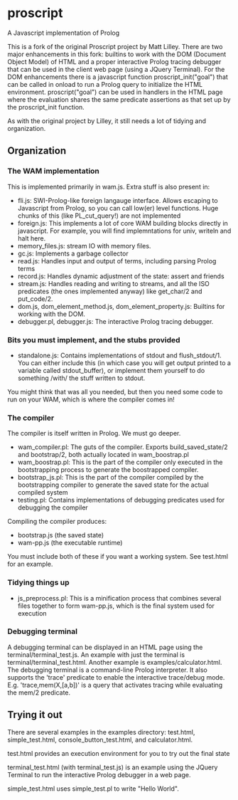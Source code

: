 # proscript
A Javascript implementation of Prolog

This is a fork of the original Proscript project by Matt Lilley.
There are two major enhancements in this fork: builtins to work with the DOM (Document Object Model) of HTML and
a proper interactive Prolog tracing debugger that can be used in the client web page (using a JQuery Terminal).
For the DOM enhancements there is a javascript function proscript_init("goal") that can be 
called in <body> onload to run a Prolog query to initialize the HTML environment.
proscript("goal") can be used in handlers in the HTML page where the evaluation
shares the same predicate assertions as that set up by the proscript_init function.

As with the original project by Lilley, it still needs a lot of tidying and organization.

## Organization
### The WAM implementation
This is implemented primarily in wam.js. Extra stuff is also present in:
   * fli.js: SWI-Prolog-like foreign langauge interface. Allows escaping to Javascript from Prolog, so you can call low(er) level functions. Huge chunks of this (like PL_cut_query!) are not implemented
   * foreign.js: This implements a lot of core WAM building blocks directly in javascript. For example, you will find implemntations for univ, writeln and halt here.
   * memory_files.js: stream IO with memory files.
   * gc.js: Implements a garbage collector
   * read.js: Handles input and output of terms, including parsing Prolog terms
   * record.js: Handles dynamic adjustment of the state: assert and friends
   * stream.js: Handles reading and writing to streams, and all the ISO predicates (the ones implemented anyway) like get_char/2 and put_code/2.
   * dom.js, dom_element_method.js, dom_element_property.js: Builtins for working with the DOM.
   * debugger.pl, debugger.js: The interactive Prolog tracing debugger.

### Bits you must implement, and the stubs provided
   * standalone.js: Contains implementations of stdout and flush_stdout/1. You can either include this (in which case you will get output printed to a variable called stdout_buffer), or implement them yourself to do something /with/ the stuff written to stdout.

You might think that was all you needed, but then you need some code to run on your WAM, which is where the compiler comes in!

### The compiler
The compiler is itself written in Prolog. We must go deeper.

   * wam_compiler.pl: The guts of the compiler. Exports build_saved_state/2 and bootstrap/2, both actually located in wam_boostrap.pl
   * wam_boostrap.pl: This is the part of the compiler only executed in the bootstrapping process to generate the boostrapped compiler.
   * bootstrap_js.pl: This is the part of the compiler compiled by the bootstrapping compiler to generate the saved state for the actual compiled system
   * testing.pl: Contains implementations of debugging predicates used for debugging the compiler

Compiling the compiler produces:
   * bootstrap.js (the saved state)
   * wam-pp.js    (the executable runtime)

You must include both of these if you want a working system. See test.html for an example.

### Tidying things up
   * js_preprocess.pl: This is a minification process that combines several files together to form wam-pp.js, which is the final system used for execution

### Debugging terminal
A debugging terminal can be displayed in an HTML page using the 
terminal/terminal_test.js. An example with just the terminal is terminal/terminal_test.html.
Another example is examples/calculator.html.
The debugging terminal is a command-line Prolog interpreter.
It also supports the 'trace' predicate to enable the 
interactive trace/debug mode. E.g. 'trace,mem(X,[a,b])' is a query that 
activates tracing while evaluating the mem/2 predicate.

## Trying it out
There are several examples in the examples directory: test.html, 
simple_test.html, console_button_test.html, and calculator.html.

test.html provides an execution environment for you to try out the final state

terminal_test.html (with terminal_test.js) is an example using the JQuery Terminal 
to run the interactive Prolog debugger in a web page.

simple_test.html uses simple_test.pl to write "Hello World".